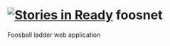 [![Stories in Ready](https://badge.waffle.io/burtonjc/foosnet.png?label=ready&title=Ready)](https://waffle.io/burtonjc/foosnet)
foosnet
=======

Foosball ladder web application